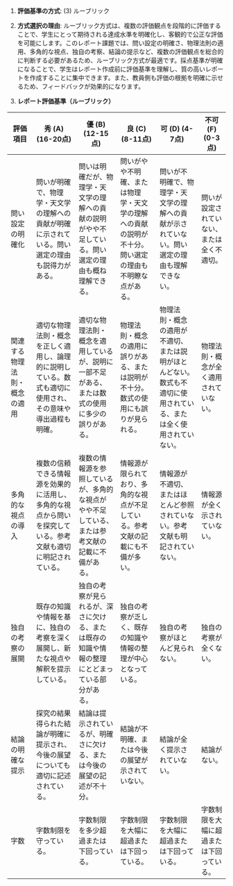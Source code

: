 1. **評価基準の方式**: (3) ルーブリック

2. **方式選択の理由**: ルーブリック方式は、複数の評価観点を段階的に評価することで、学生にとって期待される達成水準を明確化し、客観的で公正な評価を可能にします。このレポート課題では、問い設定の明確さ、物理法則の適用、多角的な視点、独自の考察、結論の提示など、複数の評価観点を総合的に判断する必要があるため、ルーブリック方式が最適です。採点基準が明確になることで、学生はレポート作成前に評価基準を理解し、質の高いレポートを作成することに集中できます。また、教員側も評価の根拠を明確に示せるため、フィードバックが効果的になります。

3. **レポート評価基準（ルーブリック）**

| 評価項目 | 秀 (A) (16-20点) | 優 (B) (12-15点) | 良 (C) (8-11点) | 可 (D) (4-7点) | 不可 (F) (0-3点) |
|---|---|---|---|---|---|
| 問い設定の明確化 | 問いが明確で、物理学・天文学の理解への貢献が明確に示されている。問い選定の理由も説得力がある。 | 問いは明確だが、物理学・天文学の理解への貢献の説明がやや不足している。問い選定の理由も概ね理解できる。 | 問いがやや不明確、または物理学・天文学の理解への貢献の説明が不十分。問い選定の理由も不明瞭な点がある。 | 問いが不明確で、物理学・天文学の理解への貢献が示されていない。問い選定の理由も理解できない。 | 問いが設定されていない、または全く不適切。 |
| 関連する物理法則・概念の適用 | 適切な物理法則・概念を正しく適用し、論理的に説明している。数式も適切に使用され、その意味や導出過程も明確。 | 適切な物理法則・概念を適用しているが、説明に一部不足がある、または数式の使用に多少の誤りがある。 | 物理法則・概念の適用に誤りがある、または説明が不十分。数式の使用にも誤りが見られる。 | 物理法則・概念の適用が不適切、または説明がほとんどない。数式も不適切に使用されている、または全く使用されていない。 | 物理法則・概念が全く適用されていない。 |
| 多角的な視点の導入 | 複数の信頼できる情報源を効果的に活用し、多角的な視点から問いを探究している。参考文献も適切に明記されている。 | 複数の情報源を参照しているが、多角的な視点がやや不足している、または参考文献の記載に不備がある。 | 情報源が限られており、多角的な視点が不足している。参考文献の記載にも不備が多い。 | 情報源が不適切、またはほとんど参照されていない。参考文献も明記されていない。 | 情報源が全く示されていない。 |
| 独自の考察の展開 | 既存の知識や情報を基に、独自の考察を深く展開し、新たな視点や解釈を提示している。 | 独自の考察が見られるが、深さに欠ける、または既存の知識や情報の整理にとどまっている部分がある。 | 独自の考察が乏しく、既存の知識や情報の整理が中心となっている。 | 独自の考察がほとんど見られない。 | 独自の考察が全くない。 |
| 結論の明確な提示 | 探究の結果得られた結論が明確に提示され、今後の展望についても適切に記述されている。 | 結論は提示されているが、明確さに欠ける、または今後の展望の記述が不十分。 | 結論が不明確、または今後の展望が示されていない。 | 結論が全く提示されていない。 | 結論がない。 |
| 字数 | 字数制限を守っている。 | 字数制限を多少超過または下回っている。 | 字数制限を大幅に超過または下回っている。 | 字数制限を大幅に超過または下回っている。 | 字数制限を大幅に超過または下回っている。 |


